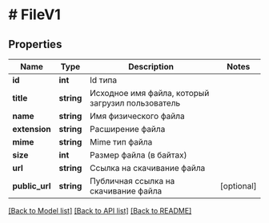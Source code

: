 # # FileV1

## Properties

Name | Type | Description | Notes
------------ | ------------- | ------------- | -------------
**id** | **int** | Id типа |
**title** | **string** | Исходное имя файла, который загрузил пользователь |
**name** | **string** | Имя физического файла |
**extension** | **string** | Расширение файла |
**mime** | **string** | Mime тип файла |
**size** | **int** | Размер файла (в байтах) |
**url** | **string** | Ссылка на скачивание файла |
**public_url** | **string** | Публичная ссылка на скачивание файла | [optional]

[[Back to Model list]](../../README.md#models) [[Back to API list]](../../README.md#endpoints) [[Back to README]](../../README.md)
